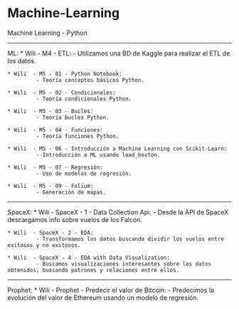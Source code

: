 # Machine-Learning

Machine Learning - Python
 
---
ML:
	* Wili 	- M4 - ETL:
			 - Utilizamos una BD de Kaggle para realizar el ETL de los datos.
			
	* Wili 	- M5 - 01 - Python Notebook:
			 - Teoría conceptos básicos Python.
			
	* Wili 	- M5 - 02 - Condicionales:
			 - Teoría condicionales Python.
			
	* Wili 	- M5 - 03 - Bucles:
			 - Teoría bucles Python.
			
	* Wili 	- M5 - 04 - Funciones:
			 - Teoría funciones Python.
			
	* Wili 	- M5 - 06 - Introducción a Machine Learning con Scikit-Learn:
			 - Introducción a ML usando load_boston.
			
	* Wili 	- M5 - 07 - Regresión:
			 - Uso de modelos de regresión.
			
	* Wili 	- M5 - 09 - Folium:
			 - Generación de mapas.
			
---			
SpaceX:
	* Wili 	- SpaceX - 1 - Data Collection Api:
			 - Desde la API de SpaceX descargamos info sobre vuelos de los Falcon.
			
	* Wili 	- SpaceX - 2 - EDA:
			 - Transformamos los datos buscando dividir los vuelos entre exitosos y no exitosos.
			
	* Wili 	- SpaceX - 4 - EDA with Data Visualization:
			 - Buscamos visualizaciones interesantes sobre los datos obtenidos, buscando patrones y relaciones entre ellos.
			

---			 
Prophet:
	* Wili 	- Prophet - Predecir el valor de Bitcoin:
			- Predecimos la evolución del valor de Ethereum usando un modelo de regresión.
